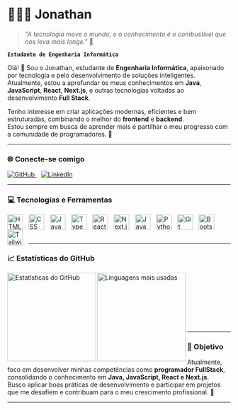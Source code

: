 # 👨🏻‍💻 Jonathan  

> _"A tecnologia move o mundo, e o conhecimento é o combustível que nos leva mais longe."_ 🚀
> 
**`Estudante de Engenharia Informática`**

Olá! 👋 Sou o Jonathan, estudante de **Engenharia Informática**, apaixonado por tecnologia e pelo desenvolvimento de soluções inteligentes.  
Atualmente, estou a aprofundar os meus conhecimentos em **Java**, **JavaScript**, **React**, **Next.js**, e outras tecnologias voltadas ao desenvolvimento **Full Stack**.  

Tenho interesse em criar aplicações modernas, eficientes e bem estruturadas, combinando o melhor do **frontend** e **backend**.  
Estou sempre em busca de aprender mais e partilhar o meu progresso com a comunidade de programadores. 🚀  

---

### 🌐 Conecte-se comigo

<p align="left">
  <a href="[https://github.com/Jonathan](https://github.com/JonathanHFA1)" target="_blank" style="margin-right:10px;">
    <img 
      alt="GitHub" 
      title="Segue-me no GitHub" 
      src="https://custom-icon-badges.demolab.com/badge/-GitHub-000?style=for-the-badge&logo=github&logoColor=white"
    />
  </a>
  <a href="[www.linkedin.com/in/jonathan-alves-hfa](https://www.linkedin.com/in/jonathan-alves-hfa/)" target="_blank">
    <img 
      alt="LinkedIn" 
      title="Conecta-te comigo no LinkedIn" 
      src="https://custom-icon-badges.demolab.com/badge/-LinkedIn-0077B5?style=for-the-badge&logo=linkedin&logoColor=white"
    />
  </a>
</p>

---

### 💻 Tecnologias e Ferramentas

<img align="left" alt="HTML" title="HTML" width="35px" style="padding-right:10px;" src="https://cdn.jsdelivr.net/gh/devicons/devicon@latest/icons/html5/html5-original.svg"/>
<img align="left" alt="CSS" title="CSS" width="35px" style="padding-right:10px;" src="https://cdn.jsdelivr.net/gh/devicons/devicon@latest/icons/css3/css3-original.svg"/>
<img align="left" alt="JavaScript" title="JavaScript" width="35px" style="padding-right:10px;" src="https://cdn.jsdelivr.net/gh/devicons/devicon@latest/icons/javascript/javascript-original.svg"/>
<img align="left" alt="TypeScript" title="TypeScript" width="35px" style="padding-right:10px;" src="https://cdn.jsdelivr.net/gh/devicons/devicon@latest/icons/typescript/typescript-original.svg"/>
<img align="left" alt="React" title="React" width="35px" style="padding-right:10px;" src="https://cdn.jsdelivr.net/gh/devicons/devicon@latest/icons/react/react-original.svg"/>
<img align="left" alt="Next.js" title="Next.js" width="35px" style="padding-right:10px;" src="https://cdn.jsdelivr.net/gh/devicons/devicon@latest/icons/nextjs/nextjs-original.svg"/>
<img align="left" alt="Java" title="Java" width="35px" style="padding-right:10px;" src="https://cdn.jsdelivr.net/gh/devicons/devicon@latest/icons/java/java-original.svg"/>
<img align="left" alt="Python" title="Python" width="35px" style="padding-right:10px;" src="https://cdn.jsdelivr.net/gh/devicons/devicon@latest/icons/python/python-original.svg"/>
<img align="left" alt="Git" title="Git" width="35px" style="padding-right:10px;" src="https://cdn.jsdelivr.net/gh/devicons/devicon@latest/icons/git/git-original.svg"/>
<img align="left" alt="Bootstrap" title="Bootstrap" width="35px" style="padding-right:10px;" src="https://cdn.jsdelivr.net/gh/devicons/devicon@latest/icons/bootstrap/bootstrap-original.svg"/>
<img align="left" alt="TailwindCSS" title="TailwindCSS" width="35px" style="padding-right:10px;" src="https://cdn.jsdelivr.net/gh/devicons/devicon@latest/icons/tailwindcss/tailwindcss-original.svg"/>

<br/>
<br/>
<br/>

---

### 📈 Estatísticas do GitHub

<p>
  <img 
    align="left" 
    alt="Estatísticas do GitHub" 
    height="200" 
    src="https://github-readme-stats.vercel.app/api?username=Jonathan&show_icons=true&theme=tokyonight&include_all_commits=true&locale=pt-br" 
  />
  <img 
    align="left" 
    alt="Linguagens mais usadas" 
    height="200" 
    src="https://github-readme-stats.vercel.app/api/top-langs/?username=Jonathan&theme=tokyonight&layout=compact&custom_title=Tecnologias&langs_count=9" 
  />
</p>

<br/>
<br/>
<br/>
<br/>
<br/>
<br/>
<br/>

---

### 🎯 Objetivo

Atualmente, foco em desenvolver minhas competências como **programador FullStack**, consolidando o conhecimento em **Java, JavaScript, React e Next.js**.  
Busco aplicar boas práticas de desenvolvimento e participar em projetos que me desafiem e contribuam para o meu crescimento profissional. 💪  

---


